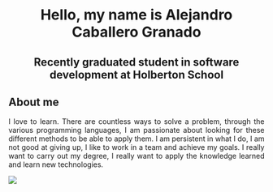 <h1 align="center"> Hello, my name is Alejandro Caballero Granado </h1>

<h2 align="center"> Recently graduated student in software development at Holberton School</h2>

## About me

<div>
  <p align="justify">
    I love to learn. There are countless ways to solve a problem, through the various programming languages, I am passionate about looking for these different methods to be able to apply them.
I am persistent in what I do, I am not good at giving up, I like to work in a team and achieve my goals. I really want to carry out my degree, I really want to apply the knowledge learned and learn new technologies.
  </p>
  <img src="https://concepto.de/wp-content/uploads/2015/03/software-1-e1550080087611-800x400.jpg"/>
</div>


